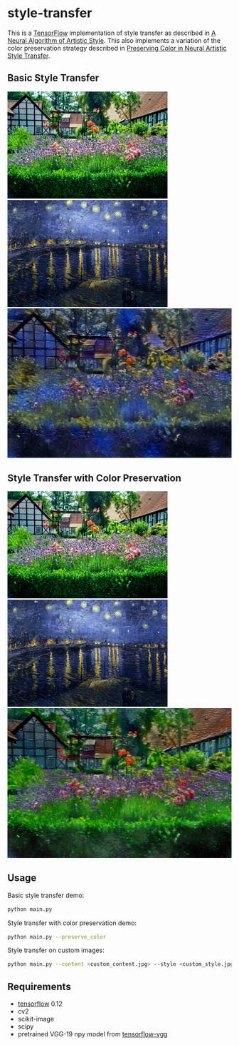 style-transfer
==============

This is a [TensorFlow](https://github.com/tensorflow/tensorflow) implementation of style transfer as described in [A Neural Algorithm of Artistic Style](https://arxiv.org/pdf/1508.06576.pdf). This also implements a variation of the color preservation strategy described in [Preserving Color in Neural Artistic Style Transfer](https://arxiv.org/pdf/1606.05897.pdf).

Basic Style Transfer
--------------

<img src="examples/content_fullres.jpg" height="240px">
<img src="examples/style_fullres.jpg" height="240px">
<img src="examples/output_fullres.jpg" width="724px">

Style Transfer with Color Preservation
--------------------------------------

<img src="examples/content_fullres.jpg" height="240px">
<img src="examples/style_fullres.jpg" height="240px">
<img src="examples/output_color_fullres.jpg" width="724px">

Usage
-----

Basic style transfer demo:

```bash
python main.py
```

Style transfer with color preservation demo:

```bash
python main.py --preserve_color
```

Style transfer on custom images:

```bash
python main.py --content <custom_content.jpg> --style <custom_style.jpg> --output <output_dir>
```

Requirements
------------

* [tensorflow](https://github.com/tensorflow/tensorflow/tree/r0.12) 0.12
* cv2
* scikit-image
* scipy
* pretrained VGG-19 npy model from [tensorflow-vgg](https://github.com/machrisaa/tensorflow-vgg)
